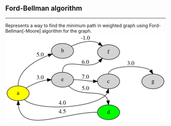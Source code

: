 
## Ford-Bellman algorithm
---
Represents a way to find the minimum path in weighted graph using Ford-Bellman[-Moore] algorithm for the graph.
![The graph](graph.png)
